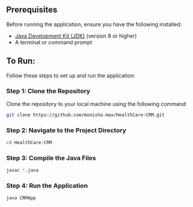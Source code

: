 ## Prerequisites
Before running the application, ensure you have the following installed:
- [Java Development Kit (JDK)](https://www.oracle.com/java/technologies/javase-downloads.html) (version 8 or higher)
- A terminal or command prompt

## To Run:
Follow these steps to set up and run the application:

### **Step 1: Clone the Repository**
Clone the repository to your local machine using the following command:
```sh
git clone https://github.com/monisha-max/HealthCare-CRM.git
```

### **Step 2: Navigate to the Project Directory**
```sh
cd HealthCare-CRM
```
### **Step 3: Compile the Java Files**
```sh
javac *.java
```
### **Step 4: Run the Application**
```sh
java CRMApp
```

